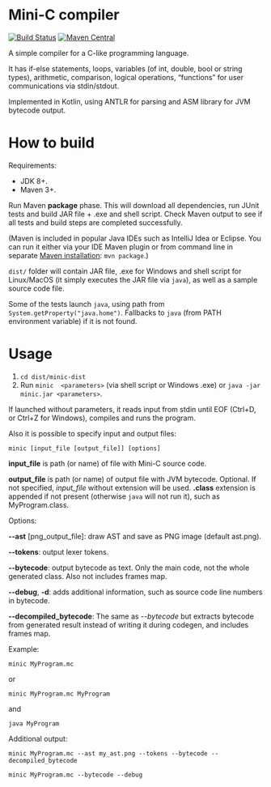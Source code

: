 # Mini-C compiler

[![Build Status](https://travis-ci.org/AlexP11223/minic.svg?branch=master)](https://travis-ci.org/AlexP11223/minic)
[![Maven Central](https://maven-badges.herokuapp.com/maven-central/com.github.alexp11223/minic/badge.svg)](https://mvnrepository.com/artifact/com.github.alexp11223/minic)

A simple compiler for a C-like programming language.

It has if-else statements, loops, variables (of int, double, bool or string types), arithmetic, comparison, logical operations, “functions” for user communications via stdin/stdout.

Implemented in Kotlin, using ANTLR for parsing and ASM library for JVM bytecode output.

# How to build

Requirements:
- JDK 8+.
- Maven 3+.

Run Maven **package** phase. This will download all dependencies, run JUnit tests and build JAR file + .exe and shell script. Check Maven output to see if all tests and build steps are completed successfully.

(Maven is included in popular Java IDEs such as IntelliJ Idea or Eclipse. You can run it either via your IDE Maven plugin or from command line in separate [Maven installation](https://maven.apache.org/install.html): `mvn package`.)

`dist/` folder will contain JAR file, .exe for Windows and shell script for Linux/MacOS (it simply executes the JAR file via `java`), as well as a sample source code file.
 
 Some of the tests launch `java`, using path from `System.getProperty("java.home")`. Fallbacks to `java` (from PATH environment variable) if it is not found.
 
# Usage
 
 1. `cd dist/minic-dist`
 2. Run `minic  <parameters>` (via shell script or Windows .exe) or `java -jar minic.jar <parameters>`.
 
If launched without parameters, it reads input from stdin until EOF (Ctrl+D, or Ctrl+Z for Windows), compiles and runs the program.
 
Also it is possible to specify input and output files: 

```
minic [input_file [output_file]] [options]
```

**input_file** is path (or name) of file with Mini-C source code.

**output_file** is path (or name) of output file with JVM bytecode. Optional. If not specified, _input_file_ without extension will be used. **.class** extension is appended if not present (otherwise `java` will not run it), such as MyProgram.class.

Options:

**--ast** [png_output_file]: draw AST and save as PNG image (default ast.png).

**--tokens**: output lexer tokens.

**--bytecode**: output bytecode as text. Only the main code, not the whole generated class. Also not includes frames map.

**--debug**, **-d**: adds additional information, such as source code line numbers in bytecode.

**--decompiled_bytecode**: The same as *--bytecode* but extracts bytecode from generated result instead of writing it during codegen, and includes frames map.

Example:

```
minic MyProgram.mc
```
or
```
minic MyProgram.mc MyProgram
```
and
```
java MyProgram
```

Additional output:

```
minic MyProgram.mc --ast my_ast.png --tokens --bytecode --decompiled_bytecode
```

```
minic MyProgram.mc --bytecode --debug
```
